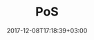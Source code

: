---
title: "PoS"
date: 2017-12-08T17:18:39+03:00
tag: "wiki"
info:
    one: "механизм защиты криптовалюты от различных атак"
    two: "PoS (Proof of Stake, досл. «доказательство владения») — механизм защиты криптовалюты от различных атак, определяющий следующий действительный блок в блокчейне. В отличие от метода PoW, при котором награду получает майнер, первым решивший задачу, в PoS-майнинге создателем нового блока становится пользователь, владеющей большей долей внутренних монет сети. Говоря простым языком, чем больше криптовалюты у человека лежит в кошельке, тем больше шансов у него найти новый блок и подтвердить подлинность транзакции."
---